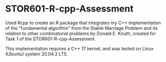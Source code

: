 # STOR601-R-cpp-Assessment

Used Rcpp to create an R package that integrates my C++ implementation of the "fundamental algorithm" from the Stable Marriage Problem and its relation to other 
combinatorial problems by Donald E. Knuth, created for Task 1 of the STOR601-R-cpp-Assessment.

This implementation requires a C++ 17 kernel, and was tested on Linux (Ubuntu) system 20.04.2 LTS.
